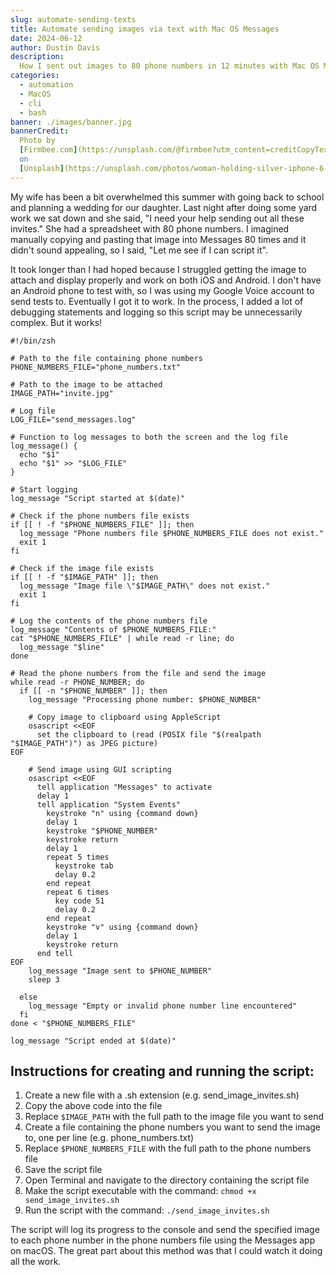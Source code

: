 ```yaml
---
slug: automate-sending-texts
title: Automate sending images via text with Mac OS Messages
date: 2024-06-12
author: Dustin Davis
description:
  How I sent out images to 80 phone numbers in 12 minutes with Mac OS Messages
categories:
  - automation
  - MacOS
  - cli
  - bash
banner: ./images/banner.jpg
bannerCredit:
  Photo by
  [Firmbee.com](https://unsplash.com/@firmbee?utm_content=creditCopyText&utm_medium=referral&utm_source=unsplash)
  on
  [Unsplash](https://unsplash.com/photos/woman-holding-silver-iphone-6-SpVHcbuKi6E?utm_content=creditCopyText&utm_medium=referral&utm_source=unsplash)
---
```


My wife has been a bit overwhelmed this summer with going back to school and
planning a wedding for our daughter. Last night after doing some yard work we
sat down and she said, "I need your help sending out all these invites." She had
a spreadsheet with 80 phone numbers. I imagined manually copying and pasting
that image into Messages 80 times and it didn't sound appealing, so I said, "Let
me see if I can script it".

It took longer than I had hoped because I struggled getting the image to attach
and display properly and work on both iOS and Android. I don't have an Android
phone to test with, so I was using my Google Voice account to send tests to.
Eventually I got it to work. In the process, I added a lot of debugging
statements and logging so this script may be unnecessarily complex. But it
works!

```shell
#!/bin/zsh

# Path to the file containing phone numbers
PHONE_NUMBERS_FILE="phone_numbers.txt"

# Path to the image to be attached
IMAGE_PATH="invite.jpg"

# Log file
LOG_FILE="send_messages.log"

# Function to log messages to both the screen and the log file
log_message() {
  echo "$1"
  echo "$1" >> "$LOG_FILE"
}

# Start logging
log_message "Script started at $(date)"

# Check if the phone numbers file exists
if [[ ! -f "$PHONE_NUMBERS_FILE" ]]; then
  log_message "Phone numbers file $PHONE_NUMBERS_FILE does not exist."
  exit 1
fi

# Check if the image file exists
if [[ ! -f "$IMAGE_PATH" ]]; then
  log_message "Image file \"$IMAGE_PATH\" does not exist."
  exit 1
fi

# Log the contents of the phone numbers file
log_message "Contents of $PHONE_NUMBERS_FILE:"
cat "$PHONE_NUMBERS_FILE" | while read -r line; do
  log_message "$line"
done

# Read the phone numbers from the file and send the image
while read -r PHONE_NUMBER; do
  if [[ -n "$PHONE_NUMBER" ]]; then
    log_message "Processing phone number: $PHONE_NUMBER"

    # Copy image to clipboard using AppleScript
    osascript <<EOF
      set the clipboard to (read (POSIX file "$(realpath "$IMAGE_PATH")") as JPEG picture)
EOF

    # Send image using GUI scripting
    osascript <<EOF
      tell application "Messages" to activate
      delay 1
      tell application "System Events"
        keystroke "n" using {command down}
        delay 1
        keystroke "$PHONE_NUMBER"
        keystroke return
        delay 1
        repeat 5 times
          keystroke tab
          delay 0.2
        end repeat
        repeat 6 times
          key code 51
          delay 0.2
        end repeat
        keystroke "v" using {command down}
        delay 1
        keystroke return
      end tell
EOF
    log_message "Image sent to $PHONE_NUMBER"
    sleep 3

  else
    log_message "Empty or invalid phone number line encountered"
  fi
done < "$PHONE_NUMBERS_FILE"

log_message "Script ended at $(date)"
```

## Instructions for creating and running the script:

1. Create a new file with a .sh extension (e.g. send_image_invites.sh)
2. Copy the above code into the file
3. Replace `$IMAGE_PATH` with the full path to the image file you want to send
4. Create a file containing the phone numbers you want to send the image to, one
   per line (e.g. phone_numbers.txt)
5. Replace `$PHONE_NUMBERS_FILE` with the full path to the phone numbers file
6. Save the script file
7. Open Terminal and navigate to the directory containing the script file
8. Make the script executable with the command: `chmod +x send_image_invites.sh`
9. Run the script with the command: `./send_image_invites.sh`

The script will log its progress to the console and send the specified image to
each phone number in the phone numbers file using the Messages app on macOS. The
great part about this method was that I could watch it doing all the work.

